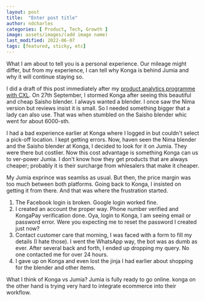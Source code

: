 ```yaml
---
layout: post
title:  "Enter post title"
author: ndcharles
categories: [ Product, Tech, Growth ]
image: assets/images/(add image name)
last_modified: 2022-06-07 
tags: [featured, sticky, etc]
---
```


What I am about to tell you is a personal experience. Our mileage might differ, but from my experience, I can tell why Konga is behind Jumia and why it will continue staying so.

I did a draft of this post immediately after my [product analytics programme with CXL](). On 27th September, I stormed Konga after seeing this beautiful and cheap Saisho blender. I always wanted a blender. I once saw the Nima version but reviews insist it is small. So I needed something bigger that a lady can also use. That was when  stumbled on the Saisho blender whic went for about 6000-sth.

I had a bad experience earlier at Konga where I logged in but couldn't select a pick-off location. I kept getting errors. Now, haven seen the Nima blender and the Saisho blender at Konga, I decided to look for it on Jumia. They were there but costlier. Now this cost advantage is something Konga can us to ver-power Jumia. I don't know how they get products that are always cheaper; probably it is their surcharge from whlesalers that make it cheaper.

My Jumia exprince was seamlss as usual. But then, the price margin was too much between both platforms. Going back to Konga, I insisted on getting it from there. And that was where the frustration started.

1. The Facebook login is broken. Google login worked fine.
2. I created an account the proper way. Phone number verified and KongaPay verification done. Oya, login to Konga, I am seeing email or password error. Were you expecting me to reset the password I created just now? 
3. Contact customer care that morning, I was faced with a form to fill my details (I hate those). I went the WhatsApp way, the bot was as dumb as ever. After several back and forth, I ended up dropping my query. No one contacted me for over 24 hours.
4. I gave up on Konga and even lost the jinja I had earlier about shopping for the blender and other items.


What I think of Konga vs Jumia?
Jumia is fully ready to go online. konga on the other hand is trying very hard to integrate ecommerce into their workflow.